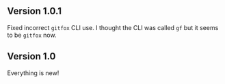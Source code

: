 ## Version 1.0.1

Fixed incorrect `gitfox` CLI use. I thought the CLI was called `gf` but it seems to be `gitfox` now.

## Version 1.0

Everything is new!
